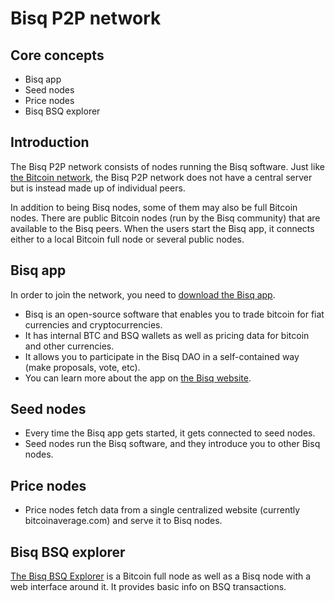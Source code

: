 # Bisq P2P network

## Core concepts
- Bisq app
- Seed nodes
- Price nodes
- Bisq BSQ explorer

## Introduction
The Bisq P2P network consists of nodes running the Bisq software. 
Just like [the Bitcoin network](btcnetwork.md), the Bisq P2P network does not have a central server but is instead made up of individual peers.

In addition to being Bisq nodes, some of them may also be full Bitcoin nodes. 
There are public Bitcoin nodes (run by the Bisq community) that are available to the Bisq peers. 
When the users start the Bisq app, it connects either to a local Bitcoin full node or several public nodes. 

## Bisq app
In order to join the network, you need to [download the Bisq app](https://bisq.network/downloads/).
- Bisq is an open-source software that enables you to trade bitcoin for fiat currencies and cryptocurrencies.
- It has internal BTC and BSQ wallets as well as pricing data for bitcoin and other currencies.
- It allows you to participate in the Bisq DAO in a self-contained way (make proposals, vote, etc). 
- You can learn more about the app on [the Bisq website](https://docs.bisq.network/getting-started.html).

## Seed nodes
- Every time the Bisq app gets started, it gets connected to seed nodes.
- Seed nodes run the Bisq software, and they introduce you to other Bisq nodes.

## Price nodes
- Price nodes fetch data from a single centralized website (currently bitcoinaverage.com) and serve it to Bisq nodes.

## Bisq BSQ explorer
[The Bisq BSQ Explorer](https://explorer.bisq.network/index.html) is a Bitcoin full node as well as a Bisq node with a web interface around it. It provides basic info on BSQ transactions.
